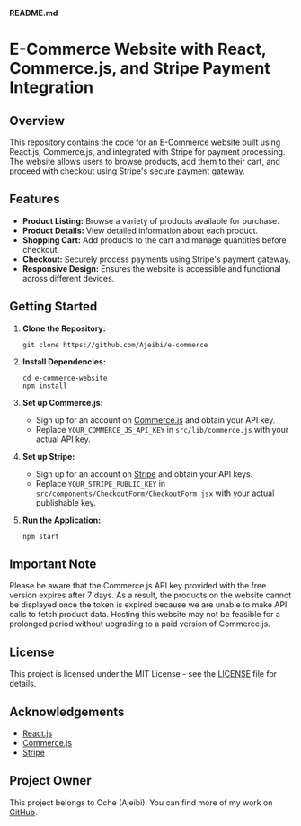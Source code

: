 **README.md**

# E-Commerce Website with React, Commerce.js, and Stripe Payment Integration

## Overview
This repository contains the code for an E-Commerce website built using React.js, Commerce.js, and integrated with Stripe for payment processing. The website allows users to browse products, add them to their cart, and proceed with checkout using Stripe's secure payment gateway.

## Features
- **Product Listing:** Browse a variety of products available for purchase.
- **Product Details:** View detailed information about each product.
- **Shopping Cart:** Add products to the cart and manage quantities before checkout.
- **Checkout:** Securely process payments using Stripe's payment gateway.
- **Responsive Design:** Ensures the website is accessible and functional across different devices.

## Getting Started
1. **Clone the Repository:**
    ```
    git clone https://github.com/Ajeibi/e-commerce
    ```

2. **Install Dependencies:**
    ```
    cd e-commerce-website
    npm install
    ```

3. **Set up Commerce.js:**
    - Sign up for an account on [Commerce.js](https://commercejs.com/) and obtain your API key.
    - Replace `YOUR_COMMERCE_JS_API_KEY` in `src/lib/commerce.js` with your actual API key.

4. **Set up Stripe:**
    - Sign up for an account on [Stripe](https://stripe.com/) and obtain your API keys.
    - Replace `YOUR_STRIPE_PUBLIC_KEY` in `src/components/CheckoutForm/CheckoutForm.jsx` with your actual publishable key.

5. **Run the Application:**
    ```
    npm start
    ```

## Important Note
Please be aware that the Commerce.js API key provided with the free version expires after 7 days. As a result, the products on the website cannot be displayed once the token is expired because we are unable to make API calls to fetch product data. Hosting this website may not be feasible for a prolonged period without upgrading to a paid version of Commerce.js.

## License
This project is licensed under the MIT License - see the [LICENSE](LICENSE) file for details.

## Acknowledgements
- [React.js](https://reactjs.org/)
- [Commerce.js](https://commercejs.com/)
- [Stripe](https://stripe.com/)

## Project Owner
This project belongs to Oche (Ajeibi). You can find more of my work on [GitHub](http://github.com/Ajeibi).
